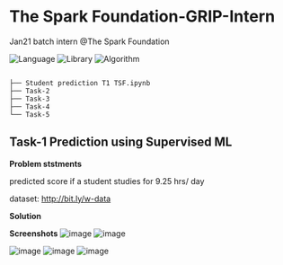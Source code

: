 # The Spark Foundation-GRIP-Intern
Jan21 batch intern @The Spark Foundation

![Language](https://img.shields.io/badge/Library-Python-Blue.svg) ![Library](https://img.shields.io/badge/Scrypt-Pandas-Orange.svg) ![Algorithm](https://img.shields.io/badge/code-ML-purple.svg)  




```
 
├── Student prediction T1 TSF.ipynb
├── Task-2  
├── Task-3 
├── Task-4  
└── Task-5

```



##  Task-1 Prediction using Supervised ML


__Problem ststments__


predicted score if a student studies for 9.25 hrs/ day

dataset: http://bit.ly/w-data


__Solution__



__Screenshots__
![image](https://user-images.githubusercontent.com/62024355/103554391-dc3dc100-4ed4-11eb-956c-38273f083bdc.png)
![image](https://user-images.githubusercontent.com/62024355/103554418-e8298300-4ed4-11eb-94b5-ee75ea6a8ee6.png)

![image](https://user-images.githubusercontent.com/62024355/103554316-b7494e00-4ed4-11eb-8b3b-1a62d725a7f0.png)
![image](https://user-images.githubusercontent.com/62024355/103554440-f5467200-4ed4-11eb-8af7-c90d7cc96563.png)
![image](https://user-images.githubusercontent.com/62024355/103554479-03948e00-4ed5-11eb-9628-e89e8a3429b8.png)
